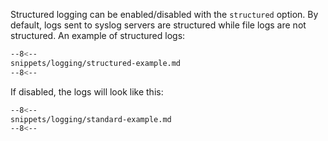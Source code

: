 Structured logging can be enabled/disabled with the `structured` option. By default, logs sent to syslog servers are structured while file logs are not structured. An example of structured logs:

```bash
--8<--
snippets/logging/structured-example.md
--8<--
```

If disabled, the logs will look like this:

```bash
--8<--
snippets/logging/standard-example.md
--8<--
```
